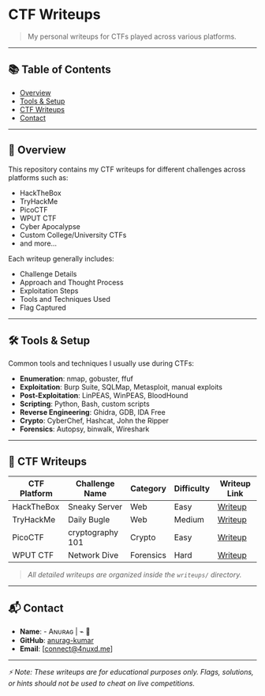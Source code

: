 # CTF Writeups

> My personal writeups for CTFs played across various platforms.

---

## 📚 Table of Contents
- [Overview](#overview)
- [Tools & Setup](#tools--setup)
- [CTF Writeups](#ctf-writeups)
- [Contact](#contact)

---

## 🧠 Overview
This repository contains my CTF writeups for different challenges across platforms such as:
- HackTheBox
- TryHackMe
- PicoCTF
- WPUT CTF
- Cyber Apocalypse
- Custom College/University CTFs
- and more...

Each writeup generally includes:
- Challenge Details
- Approach and Thought Process
- Exploitation Steps
- Tools and Techniques Used
- Flag Captured

---

## 🛠 Tools & Setup
Common tools and techniques I usually use during CTFs:
- **Enumeration**: nmap, gobuster, ffuf
- **Exploitation**: Burp Suite, SQLMap, Metasploit, manual exploits
- **Post-Exploitation**: LinPEAS, WinPEAS, BloodHound
- **Scripting**: Python, Bash, custom scripts
- **Reverse Engineering**: Ghidra, GDB, IDA Free
- **Crypto**: CyberChef, Hashcat, John the Ripper
- **Forensics**: Autopsy, binwalk, Wireshark

---

## 🚩 CTF Writeups

| CTF Platform | Challenge Name | Category | Difficulty | Writeup Link |
|--------------|----------------|----------|------------|--------------|
| HackTheBox   | Sneaky Server   | Web      | Easy       | [Writeup](writeups/hackthebox_sneaky_server.md) |
| TryHackMe    | Daily Bugle     | Web      | Medium     | [Writeup](writeups/tryhackme_daily_bugle.md) |
| PicoCTF      | cryptography 101| Crypto   | Easy       | [Writeup](writeups/picoctf_crypto101.md) |
| WPUT CTF     | Network Dive    | Forensics| Hard       | [Writeup](writeups/wputctf_network_dive.md) |

> _All detailed writeups are organized inside the `writeups/` directory._

---

## 📬 Contact
- **Name**:  - Aɴᴜʀᴀɢ | ⌁ 🍁
- **GitHub**: [anurag-kumar](https://github.com/4nuxd)
- **Email**: [connect@4nuxd.me]

---

_⚡ Note: These writeups are for educational purposes only. Flags, solutions, or hints should not be used to cheat on live competitions._
